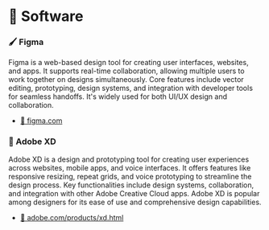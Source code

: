 # 🎨 Software

### 🖌️ Figma
Figma is a web-based design tool for creating user interfaces, websites, and apps. It supports real-time collaboration, allowing multiple users to work together on designs simultaneously. Core features include vector editing, prototyping, design systems, and integration with developer tools for seamless handoffs. It's widely used for both UI/UX design and collaboration.
- [🔗 figma.com](https://www.figma.com/)

### 🎨 Adobe XD
Adobe XD is a design and prototyping tool for creating user experiences across websites, mobile apps, and voice interfaces. It offers features like responsive resizing, repeat grids, and voice prototyping to streamline the design process. Key functionalities include design systems, collaboration, and integration with other Adobe Creative Cloud apps. Adobe XD is popular among designers for its ease of use and comprehensive design capabilities.
- [🔗 adobe.com/products/xd.html](https://www.adobe.com/products/xd.html)